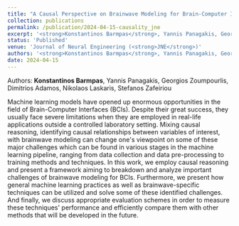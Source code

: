 ```yaml
---
title: "A Causal Perspective on Brainwave Modeling for Brain-Computer Interfaces"
collection: publications
permalink: /publication/2024-04-15-causality_jne
excerpt: '<strong>Konstantinos Barmpas</strong>, Yannis Panagakis, Georgios Zoumpourlis, Dimitrios Adamos, Nikolaos Laskaris, Stefanos Zafeiriou - [[Paper](https://doi.org/10.1088/1741-2552/ad3eb5)]'
status: 'Published'
venue: 'Journal of Neural Engineering (<strong>JNE</strong>)' 
authors: '<strong>Konstantinos Barmpas</strong>, Yannis Panagakis, Georgios Zoumpourlis, Dimitrios Adamos, Nikolaos Laskaris, Stefanos Zafeiriou'
date: 2024-04-15
---
```


Authors: <strong>Konstantinos Barmpas</strong>, Yannis Panagakis, Georgios Zoumpourlis, Dimitrios Adamos, Nikolaos Laskaris, Stefanos Zafeiriou 

Machine learning models have opened up enormous opportunities in the field of Brain-Computer Interfaces (BCIs). Despite their great success, they usually face severe limitations when they are employed in real-life applications outside a controlled laboratory setting. Mixing causal reasoning, identifying causal relationships between variables of interest, with brainwave modeling can change one's viewpoint on some of these major challenges which can be found in various stages in the machine learning pipeline, ranging from data collection and data pre-processing to training methods and techniques. In this work, we employ causal reasoning and present a framework aiming to breakdown and analyze important challenges of brainwave modeling for BCIs. Furthermore, we present how general machine learning practices as well as brainwave-specific techniques can be utilized and solve some of these identified challenges. And finally, we discuss appropriate evaluation schemes in order to measure these techniques' performance and efficiently compare them with other methods that will be developed in the future.




